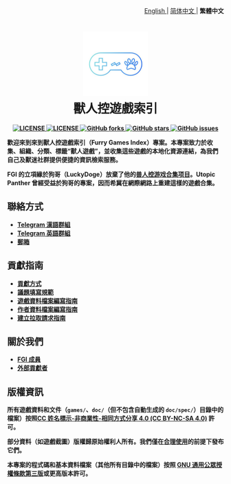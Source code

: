 <p align="right">
  <a href="README.md">
  English
  </a>
  <span> | </span>
  <a href="README.zh-cn.md">
  简体中文
  </a>
  <span> | <span>
  <strong>繁體中文<strong>
  </a>
</p>

<h1 align="center">
  <img src="/assets/_README/logo.png" width="150">
  <br>獸人控遊戲索引<br>
</h1>

<p align="center">
  <a href="LICENSE.GPL3">
    <img alt="LICENSE" src="https://img.shields.io/badge/license-GPL--3.0-orange">
  </a>
  <a href="LICENSE.CC-BY-NC-SA4">
    <img alt="LICENSE" src="https://img.shields.io/badge/license-CC%20BY--NC--SA%204.0-0089a6">
  </a>
  <a href="https://github.com/FurryGamesIndex/games/network">
    <img alt="GitHub forks" src="https://img.shields.io/github/forks/FurryGamesIndex/games?color=brightgreen">
  </a>
  <a href="https://github.com/FurryGamesIndex/games/stargazers">
    <img alt="GitHub stars" src="https://img.shields.io/github/stars/FurryGamesIndex/games?color=purple">
  </a>
  <a href="https://github.com/FurryGamesIndex/games/issues">
    <img alt="GitHub issues" src="https://img.shields.io/github/issues/FurryGamesIndex/games">
  </a>

歡迎來到來到獸人控遊戲索引（Furry Games Index）專案。本專案致力於收集、組織、分類、標籤“獸人遊戲”，並收集這些遊戲的本地化資源連結，為我們自己及獸迷社群提供便捷的資訊檢索服務。

FGI 的立項緣於狗哥（LuckyDoge）放棄了他的[兽人控游戏合集项目](https://doge.im/recommend/kemono-games.html)。Utopic Panther 曾經受益於狗哥的專案，因而希冀在網際網路上重建這樣的遊戲合集。

## 聯絡方式

- [Telegram 漢語群組](https://t.me/+pTJEQy_b64E4MzQx)
- [Telegram 英語群組](https://t.me/+1IilPN3Ak71hOGYx)
- [郵箱](mailto:webmaster@furrygames.top)

## 貢獻指南

- [貢獻方式](https://github.com/FurryGamesIndex/games/wiki/貢獻方式)
- [議題填寫規範](https://github.com/FurryGamesIndex/games/wiki/議題填寫規範)
- [遊戲資料檔案編寫指南](https://github.com/FurryGamesIndex/games/wiki/遊戲資料檔案編寫指南)
- [作者資料檔案編寫指南](https://github.com/FurryGamesIndex/games/wiki/作者資料檔案編寫指南)
- [建立拉取請求指南](https://github.com/FurryGamesIndex/games/wiki/建立拉取請求指南)

## 關於我們

- [FGI 成員](https://github.com/FurryGamesIndex/games/wiki/FGI-成員)
- [外部貢獻者](https://github.com/FurryGamesIndex/games/wiki/外部貢獻者)

## 版權資訊

所有遊戲資料和文件（`games/`、`doc/`（但不包含自動生成的 `doc/spec/`）目錄中的檔案）按照[CC 姓名標示-非商業性-相同方式分享 4.0 (CC BY-NC-SA 4.0)](https://creativecommons.org/licenses/by-nc-sa/4.0/) 許可。

部分資料（如遊戲截圖）版權歸原始權利人所有。我們僅在[合理使用](https://en.wikipedia.org/wiki/Fair_use)的前提下發布它們。

本專案的程式碼和基本資料檔案（其他所有目錄中的檔案）按照 [GNU 通用公眾授權條款第三版](https://www.gnu.org/licenses/gpl-3.0.html)或更高版本許可。
